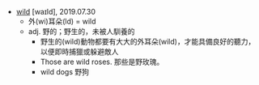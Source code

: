 - [wild](https://tw.dictionary.search.yahoo.com/search?p=wild) [waɪld], 2019.07.30
  - 外(wi)耳朵(ld) = wild
  - adj. 野的；野生的，未被人馴養的
    - 野生的(wild)動物都要有大大的外耳朵(wild)，才能具備良好的聽力，以便即時捕獵或躲避敵人
    - Those are wild roses. 那些是野玫瑰。
    - wild dogs 野狗
    
